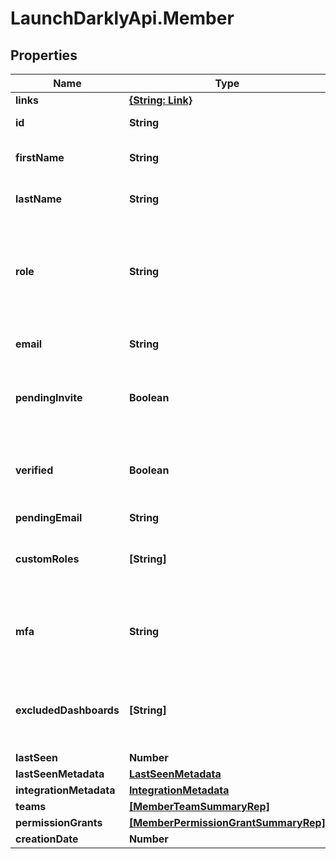 # LaunchDarklyApi.Member

## Properties

Name | Type | Description | Notes
------------ | ------------- | ------------- | -------------
**links** | [**{String: Link}**](Link.md) |  | 
**id** | **String** | The member&#39;s ID | 
**firstName** | **String** | The member&#39;s first name | [optional] 
**lastName** | **String** | The member&#39;s last name | [optional] 
**role** | **String** | The member&#39;s built-in role. If the member has no custom roles, this role will be in effect. | 
**email** | **String** | The member&#39;s email address | 
**pendingInvite** | **Boolean** | Whether or not the member has a pending invitation | 
**verified** | **Boolean** | Whether or not the member&#39;s email address has been verified | 
**pendingEmail** | **String** |  | [optional] 
**customRoles** | **[String]** | The set of custom roles (as keys) assigned to the member | 
**mfa** | **String** | Whether or not multi-factor authentication is enabled for this member | 
**excludedDashboards** | **[String]** | Default dashboards that the member has chosen to ignore | 
**lastSeen** | **Number** |  | 
**lastSeenMetadata** | [**LastSeenMetadata**](LastSeenMetadata.md) |  | [optional] 
**integrationMetadata** | [**IntegrationMetadata**](IntegrationMetadata.md) |  | [optional] 
**teams** | [**[MemberTeamSummaryRep]**](MemberTeamSummaryRep.md) |  | [optional] 
**permissionGrants** | [**[MemberPermissionGrantSummaryRep]**](MemberPermissionGrantSummaryRep.md) |  | [optional] 
**creationDate** | **Number** |  | 


